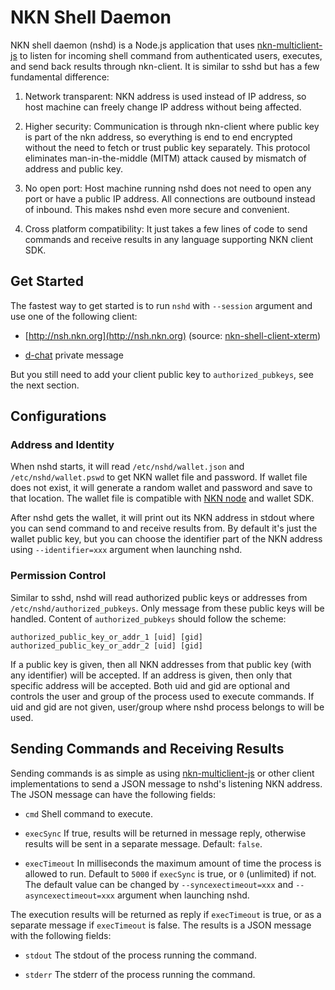 # NKN Shell Daemon

NKN shell daemon (nshd) is a Node.js application that uses
[nkn-multiclient-js](https://github.com/nknorg/nkn-multiclient-js) to listen for
incoming shell command from authenticated users, executes, and send back results
through nkn-client. It is similar to sshd but has a few fundamental difference:

1. Network transparent: NKN address is used instead of IP address, so host
machine can freely change IP address without being affected.

2. Higher security: Communication is through nkn-client where public key is part
of the nkn address, so everything is end to end encrypted without the need to
fetch or trust public key separately. This protocol eliminates man-in-the-middle
(MITM) attack caused by mismatch of address and public key.

3. No open port: Host machine running nshd does not need to open any port or
have a public IP address. All connections are outbound instead of inbound. This
makes nshd even more secure and convenient.

4. Cross platform compatibility: It just takes a few lines of code to send
commands and receive results in any language supporting NKN client SDK.

## Get Started

The fastest way to get started is to run `nshd` with `--session` argument and
use one of the following client:

* [http://nsh.nkn.org](http://nsh.nkn.org) (source: [nkn-shell-client-xterm](https://github.com/nknorg/nkn-shell-client-xterm))

* [d-chat](http://gitlab.com/losnappas/d-chat) private message

But you still need to add your client public key to `authorized_pubkeys`, see
the next section.

## Configurations

### Address and Identity

When nshd starts, it will read `/etc/nshd/wallet.json` and
`/etc/nshd/wallet.pswd` to get NKN wallet file and password. If wallet file does
not exist, it will generate a random wallet and password and save to that
location. The wallet file is compatible with [NKN
node](https://github.com/nknorg/nkn) and wallet SDK.

After nshd gets the wallet, it will print out its NKN address in stdout where
you can send command to and receive results from. By default it's just the
wallet public key, but you can choose the identifier part of the NKN address
using `--identifier=xxx` argument when launching nshd.

### Permission Control

Similar to sshd, nshd will read authorized public keys or addresses from
`/etc/nshd/authorized_pubkeys`. Only message from these public keys will be
handled. Content of `authorized_pubkeys` should follow the scheme:

```
authorized_public_key_or_addr_1 [uid] [gid]
authorized_public_key_or_addr_2 [uid] [gid]
```

If a public key is given, then all NKN addresses from that public key (with any
identifier) will be accepted. If an address is given, then only that specific
address will be accepted. Both uid and gid are optional and controls the user
and group of the process used to execute commands. If uid and gid are not given,
user/group where nshd process belongs to will be used.

## Sending Commands and Receiving Results

Sending commands is as simple as using
[nkn-multiclient-js](https://github.com/nknorg/nkn-multiclient-js) or other
client implementations to send a JSON message to nshd's listening NKN address.
The JSON message can have the following fields:

* `cmd` <string> Shell command to execute.

* `execSync` <boolean> If true, results will be returned in message reply,
  otherwise results will be sent in a separate message. Default: `false`.

* `execTimeout` <number> In milliseconds the maximum amount of time the process
  is allowed to run. Default to `5000` if `execSync` is true, or `0` (unlimited)
  if not. The default value can be changed by `--syncexectimeout=xxx` and
  `--asyncexectimeout=xxx` argument when launching nshd.

The execution results will be returned as reply if `execTimeout` is true, or as
a separate message if `execTimeout` is false. The results is a JSON message with
the following fields:

* `stdout` <string> The stdout of the process running the command.

* `stderr` <string> The stderr of the process running the command.
